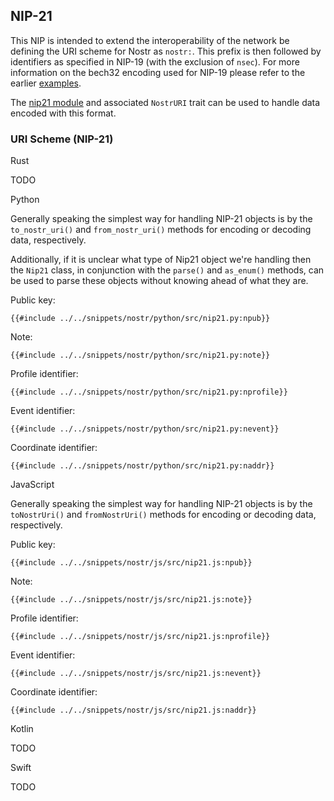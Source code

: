 ## NIP-21

This NIP is intended to extend the interoperability of the network be defining the URI scheme for Nostr as `nostr:`. 
This prefix is then followed by identifiers as specified in NIP-19 (with the exclusion of `nsec`). 
For more information on the bech32 encoding used for NIP-19 please refer to the earlier [examples](06-nip19.md).

The [nip21 module](https://docs.rs/nostr/latest/nostr/nips/nip21/index.html) and associated `NostrURI` trait can be used to handle data encoded with this format.

### URI Scheme (NIP-21)

<custom-tabs category="lang">

<div slot="title">Rust</div>
<section>

TODO

</section>

<div slot="title">Python</div>
<section>

Generally speaking the simplest way for handling NIP-21 objects is by the `to_nostr_uri()` and `from_nostr_uri()` methods for encoding or decoding data, respectively. 

Additionally, if it is unclear what type of Nip21 object we're handling then the `Nip21` class, 
in conjunction with the `parse()` and `as_enum()` methods, can be used to parse these objects without knowing ahead of what they are.

Public key:

```python,ignore
{{#include ../../snippets/nostr/python/src/nip21.py:npub}}
```

Note:

```python,ignore
{{#include ../../snippets/nostr/python/src/nip21.py:note}}
```

Profile identifier:

```python,ignore
{{#include ../../snippets/nostr/python/src/nip21.py:nprofile}}
```

Event identifier:

```python,ignore
{{#include ../../snippets/nostr/python/src/nip21.py:nevent}}
```

Coordinate identifier:

```python,ignore
{{#include ../../snippets/nostr/python/src/nip21.py:naddr}}
```

</section>

<div slot="title">JavaScript</div>
<section>

Generally speaking the simplest way for handling NIP-21 objects is by the `toNostrUri()` and `fromNostrUri()` methods for encoding or decoding data, respectively.


Public key:

```javascript,ignore
{{#include ../../snippets/nostr/js/src/nip21.js:npub}}
```

Note:

```javascript,ignore
{{#include ../../snippets/nostr/js/src/nip21.js:note}}
```

Profile identifier:

```javascript,ignore
{{#include ../../snippets/nostr/js/src/nip21.js:nprofile}}
```

Event identifier:

```javascript,ignore
{{#include ../../snippets/nostr/js/src/nip21.js:nevent}}
```

Coordinate identifier:

```javascript,ignore
{{#include ../../snippets/nostr/js/src/nip21.js:naddr}}
```

</section>

<div slot="title">Kotlin</div>
<section>

TODO

</section>

<div slot="title">Swift</div>
<section>

TODO

</section>
</custom-tabs>
